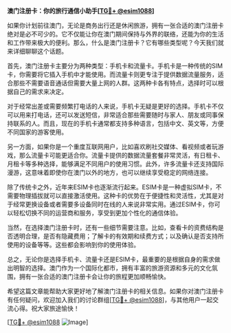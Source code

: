 **澳门注册卡：你的旅行通信小助手[[TG💪+ @esim1088](https://t.me/s/esim1088)]**

如果你计划前往澳门，无论是商务出行还是休闲旅游，拥有一张合适的澳门注册卡绝对是必不可少的。它不仅能让你在澳门期间保持与外界的联络，还能为你的生活和工作带来极大的便利。那么，什么是澳门注册卡？它有哪些类型呢？今天我们就来详细聊聊这个话题。

首先，澳门注册卡主要分为两种类型：手机卡和流量卡。手机卡是一种传统的SIM卡，你需要将它插入手机中才能使用。而流量卡则更专注于提供数据流量服务，适合那些不需要语音通话但需要大量上网的人群。这两种卡各有特点，选择时可以根据自己的需求来决定。

对于经常出差或需要频繁打电话的人来说，手机卡无疑是更好的选择。手机卡不仅可以用来打电话，还可以发送短信，非常适合那些需要随时与家人、朋友或同事保持联系的人。而且，现在的手机卡通常都支持多种语言，包括中文、英文等，方便不同国家的游客使用。

另一方面，如果你是一个重度互联网用户，比如喜欢刷社交媒体、看视频或者玩游戏，那么流量卡可能更适合你。流量卡提供的数据流量套餐非常灵活，有日租卡、月租卡等多种选择，能够满足不同用户的使用习惯。此外，许多流量卡还支持国际漫游，这意味着即使你在澳门以外的地方，也可以继续享受稳定的网络连接。

除了传统卡之外，近年来ESIM卡也逐渐流行起来。ESIM卡是一种虚拟SIM卡，不需要物理插拔就可以直接激活使用。这种卡的优势在于便捷性和灵活性，尤其是对于经常更换设备或者需要多设备同时在线的人来说非常实用。通过ESIM卡，你可以轻松切换不同的运营商和服务，享受到更加个性化的通信体验。

当然，在选择澳门注册卡时，还有一些细节需要注意。比如，查看卡的资费结构是否透明合理，是否有隐藏费用；了解卡的有效期和续费方式；以及确认是否支持所使用的设备等等。这些都会影响到你的使用体验。

总之，无论你是选择手机卡、流量卡还是ESIM卡，最重要的是根据自身的需求做出明智的选择。澳门作为一个国际化都市，拥有丰富的旅游资源和多元的文化氛围，拥有一张合适的澳门注册卡会让你的旅程更加顺畅愉快。

希望这篇文章能帮助大家更好地了解澳门注册卡的相关信息。如果你对澳门注册卡有任何疑问，欢迎加入我们的讨论群组[[TG💪+ @esim1088](https://t.me/s/esim1088)]，与其他用户一起交流心得。祝大家旅途愉快！

[[TG💪+ @esim1088](https://t.me/s/esim1088) ![Image](https://i.postimg.cc/4NQfJmqS/Snipaste-2025-05-13-00-14-12.png)]